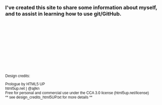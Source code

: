 <!DOCTYPE html>
<html lang="en">
<head>
	<meta charset="utf-8">
    <title>Example of CSS Embedded Style Sheet</title>
    <style>
        p { font: 12px Arial, sans-serif; }
    </style>
</head>
<body>
    <h3>I've created this site to share some information about myself, and to assist in learning how to use git/GitHub.</h3>


<br>
<br>
<br>
<br>
<br>
<br>
<br>
<br>
<br>

<p>Design credits: </p>

  <p>Prologue by HTML5 UP<br>
html5up.net | @ajlkn<br>
Free for personal and commercial use under the CCA 3.0 license (html5up.net/license)<br>
** see design_credits_html5UP.txt for more details **<br></p>


</body>
</html>







